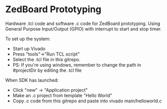 # ZedBoard Prototyping
Hardware .tcl code and software .c code for ZedBoard prototyping.
Using General Purpose Input/Output (GPIO) with interrupt to start and stop timer.

To set up the system:
 - Start up Vivado
 - Press "tools"->"Run TCL script"
 - Select the .tcl file in this gitrepo.
 - PS: If you're using windows, remember to change the path in #projectDir by editing the .tcl file

When SDK has launched:
 - Click "new" -> "Application project"
 - Make an .c project from template "Hello World"
 - Copy .c code from this gitrepo and paste into vivado main/helloworld.c
